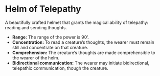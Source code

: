 # Helm of Telepathy

A beautifully crafted helmet that grants the magical ability of telepathy: reading and sending thoughts.

- **Range:** The range of the power is 90’.
- **Concentration:** To read a creature’s thoughts, the wearer must remain still and concentrate on that creature.
- **Comprehension:** The creature’s thoughts are made comprehensible to the wearer of the helm.
- **Bidirectional communication:** The wearer may initiate bidirectional, telepathic communication, though the creature.